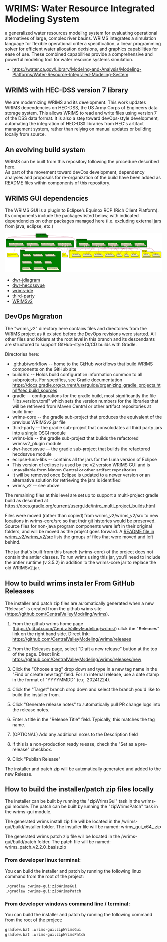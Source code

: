 # WRIMS: Water Resource Integrated Modeling System
a generalized water resources modeling system for evaluating operational alternatives of large, complex river basins. WRIMS integrates a simulation language for flexible operational criteria specification, a linear programming solver for efficient water allocation decisions, and graphics capabilities for ease of use. These combined capabilities provide a comprehensive and powerful modeling tool for water resource systems simulation.
- https://water.ca.gov/Library/Modeling-and-Analysis/Modeling-Platforms/Water-Resource-Integrated-Modeling-System

## WRIMS with HEC-DSS version 7 library
We are modernizing WRIMS and its development. This work updates WRIMS dependencies on HEC-DSS, the US Army Corps of 
Engineers data storage system. This allows WRIMS to read and write files using version 7 of the DSS data format. It 
is also a step toward devOps-style development, automating the integration of HEC-DSS libraries from HEC's artifact 
management system, rather than relying on manual updates or building locally from source.

## An evolving build system
WRIMS can be built from this repository following the procedure described [here](./README.build.md).<br>
As part of the movement toward devOps development, dependency analyses and proposals for re-organization of the 
build have been added as README files within components of this repository.

## WRIMS GUI dependencies
The WRIMS GUI is a plugin to Eclipse's Equinox RCP (Rich Client Platform). Its components include the packages 
listed below, with indicated dependencies on other packages managed here (i.e. excluding external jars from java, 
eclipse, etc.)

![](./README_images/wrims_gui.png)

- [dwr-jdiagram](./gov.ca.dwr.jdiagram/README.md)
- [dwr-hecdssvue](./gov.ca.dwr.hecdssvue/README.md)
- [wrims-ide](./wrims_v2/wrimsv2_plugin/README.md)
- [third-party](./third-party/README.md)
- [WRIMSv2](./wrims_v2/wrims_v2/README.md)

## DevOps Migration
The "wrims_v2" directory here contains files and directories from the WRIMS project as it existed before the DevOps revisions were started.
All other files and folders at the root level in this branch and its descendants are structured to support GitHub-style CI/CD builds with Gradle.

Directories here:
-  .github/workflow -- home to the GitHub workflows that build WRIMS components on the GitHub site
-  buildSrc -- Holds build configuration information common to all subprojects. For specifics, see Gradle documentation https://docs.gradle.org/current/userguide/organizing_gradle_projects.html#sec:build_sources
-  gradle -- configurations for the gradle build, most significantly the file "libs.version.toml" which sets the version numbers for the libraries that will be retrieved from Maven Central or other artifact repositories at build time
-  wrims-core -- the gradle sub-project that produces the equivalent of the previous WRIMSv2.jar file
-  third-party -- the gradle sub-project that consolodates all third party jars into a single OSGI module
-  wrims-ide -- the gradle sub-project that builds the refactored wrimsv2_plugin module
-  dwr-hecdssvue -- the gradle sub-project that builds the refactored hecdssvue module
-  eclipse-luna-libs -- contains all the jars for the Luna version of Eclipse
  - This version of eclipse is used by the v2 version WRIMS GUI and is unavailable form Maven Central or other artifact repositories
  - It will be removed once Eclipse is updated to a newer version or an alternative solution for retrieving the jars is identified
-  wrims_v2 -- see above

The remaining files at this level are set up to support a multi-project gradle build as described at https://docs.gradle.org/current/userguide/intro_multi_project_builds.html

Files were moved (rather than copied) from wrims_v2/wrims_v2/src to new locations in wrims-core/src so that their git histories would be preserved. Source files for non-java program components were left in their original folders, and will be moved as the project goes forward. A [README file in wrims_v2/wrims_v2/src](./wrims_v2/wrims_v2/src/README.md) lists the groups of files that were moved and left behind.

The jar that's built from this branch (wrims-core) of the project does not contain the
antler classes. To run wrims using this jar, you'll need to include the antler runtime (v 3.5.2)
in addition to the wrims-core jar to replace the old WRIMSv2.jar.

## How to build wrims installer From GitHub Releases
The installer and patch zip files are automatically generated when a new "Release" is created from
the github wrims site (https://github.com/CentralValleyModeling/wrims).

1. From the github wrims home page (https://github.com/CentralValleyModeling/wrims/) click the "Releases"
   link on the right hand side. Direct link: https://github.com/CentralValleyModeling/wrims/releases

2. From the Releases page, select "Draft a new release" button at the top of the page.
   Direct link: https://github.com/CentralValleyModeling/wrims/releases/new

3. Click the "Choose a tag" drop down and type in a new tag name in the "Find or create new tag" field.
   For an internal release, use a date stamp in the format of "YYYYMMDD" (e.g. 20241224).

4. Click the "Target" branch drop down and select the branch you'd like to build the installer from.

5. Click "Generate release notes" to automatically pull PR change logs into the release notes.

6. Enter a title in the "Release Title" field. Typically, this matches the tag name.

7. (OPTIONAL) Add any additional notes to the Description field

8. If this is a non-production ready release, check the "Set as a pre-release" checkbox.

9. Click "Publish Release"

The installer and patch zip will be automatically generated and added to the new Release.

## How to build the installer/patch zip files locally
The installer can be built by running the "zipWrimsGui" task in the wrims-gui module.
The patch can be built by running the "zipWrimsPatch" task in the wrims-gui module.

The generated wrims install zip file will be located in the /wrims-gui/build/installer
folder. The installer file will be named: wrims_gui_x64_<branch-name>.zip

The generated wrims patch zip file will be located in the /wrims-gui/build/patch
folder. The patch file will be named: wrims_patch_v2.2.0_basis.zip

### From developer linux terminal:
You can build the installer and patch by running the following linux command from the root of the project:
```
./gradlew :wrims-gui:zipWrimsGui
./gradlew :wrims-gui:zipWrimsPatch
```

### From developer windows command line / terminal:
You can build the installer and patch by running the following command from the root of the project:
```
gradlew.bat :wrims-gui:zipWrimsGui
gradlew.bat :wrims-gui:zipWrimsPatch
```

